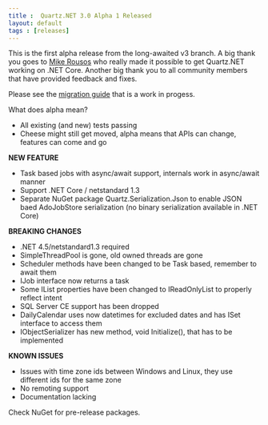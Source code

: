 ```yaml
---
title :  Quartz.NET 3.0 Alpha 1 Released
layout: default
tags : [releases]
---
```


This is the first alpha release from the long-awaited v3 branch. A big thank you goes to [Mike Rousos](https://github.com/mjrousos) who really
made it possible to get Quartz.NET working on .NET Core. Another big thank you to all community members that have provided feedback and fixes.

Please see the [migration guide](/documentation/quartz-3.x/migration-guide.html) that is a work in progess.


What does alpha mean?

* All existing (and new) tests passing
* Cheese might still get moved, alpha means that APIs can change, features can come and go

__NEW FEATURE__

* Task based jobs with async/await support, internals work in async/await manner
* Support .NET Core / netstandard 1.3
* Separate NuGet package Quartz.Serialization.Json to enable JSON baed AdoJobStore serialization (no binary serialization available in .NET  Core)

__BREAKING CHANGES__

* .NET 4.5/netstandard1.3 required
* SimpleThreadPool is gone, old owned threads are gone
* Scheduler methods have been changed to be Task based, remember to await them
* IJob interface now returns a task
* Some IList properties have been changed to IReadOnlyList to properly reflect intent
* SQL Server CE support has been dropped
* DailyCalendar uses now datetimes for excluded dates and has ISet interface to access them
* IObjectSerializer has new method, void Initialize(), that has to be implemented

__KNOWN ISSUES__

* Issues with time zone ids between Windows and Linux, they use different ids for the same zone
* No remoting support
* Documentation lacking

Check NuGet for pre-release packages.
